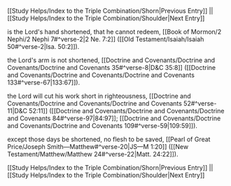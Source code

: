 [[Study Helps/Index to the Triple Combination/Shorn|Previous Entry]]  ||  [[Study Helps/Index to the Triple Combination/Shoulder|Next Entry]]

 is the Lord's hand shortened, that he cannot redeem, [[Book of Mormon/2 Nephi/2 Nephi 7#^verse-2|2 Ne. 7:2]] ([[Old Testament/Isaiah/Isaiah 50#^verse-2|Isa. 50:2]]).

 the Lord's arm is not shortened, [[Doctrine and Covenants/Doctrine and Covenants/Doctrine and Covenants 35#^verse-8|D&C 35:8]] ([[Doctrine and Covenants/Doctrine and Covenants/Doctrine and Covenants 133#^verse-67|133:67]]).

 the Lord will cut his work short in righteousness, [[Doctrine and Covenants/Doctrine and Covenants/Doctrine and Covenants 52#^verse-11|D&C 52:11]] ([[Doctrine and Covenants/Doctrine and Covenants/Doctrine and Covenants 84#^verse-97|84:97]]; [[Doctrine and Covenants/Doctrine and Covenants/Doctrine and Covenants 109#^verse-59|109:59]]).

 except those days be shortened, no flesh to be saved, [[Pearl of Great Price/Joseph Smith—Matthew#^verse-20|JS—M 1:20]] ([[New Testament/Matthew/Matthew 24#^verse-22|Matt. 24:22]]).

[[Study Helps/Index to the Triple Combination/Shorn|Previous Entry]]  ||  [[Study Helps/Index to the Triple Combination/Shoulder|Next Entry]]